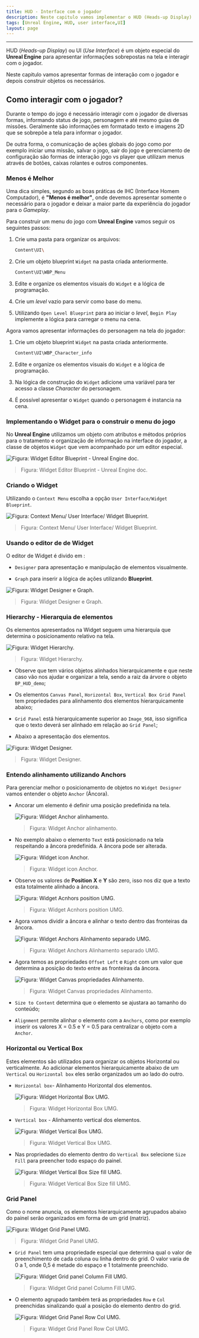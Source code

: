 ```yaml
---
title: HUD - Interface com o jogador
description: Neste capitulo vamos implementar o HUD (Heads-up Display) do jogo.
tags: [Unreal Engine, HUD, user interface,UI]
layout: page
---
```


***

HUD (*Heads-up Display*) ou UI (*Use Interface*) é um objeto especial do **Unreal Engine** para apresentar informações sobrepostas na tela e interagir com o jogador.

Neste capitulo vamos apresentar formas de interação com o jogador e depois construir objetos os necessários.

## Como interagir com o jogador?

Durante o tempo do jogo é necessário interagir com o jogador de diversas formas, informando status de jogo, personagem e até mesmo guias de missões. Geralmente são informações em formatado texto e imagens 2D que se sobrepõe a tela para informar o jogador.

De outra forma, o comunicação de ações globais do jogo como por exemplo iniciar uma missão, salvar o jogo, sair do jogo e gerenciamento de configuração são formas de interação jogo vs player que utilizam menus através de botões, caixas rolantes e outros componentes.

### Menos é Melhor

Uma dica simples, segundo as boas práticas de IHC (Interface Homem Computador), é **"Menos é melhor"**, onde devemos apresentar somente o necessário para o jogador e deixar a maior parte da experiência do jogador para o *Gameplay*.

Para construir um menu do jogo com **Unreal Engine** vamos seguir os seguintes passos:

1. Crie uma pasta para organizar os arquivos:

    ```sh
    Content\UI\
    ```

1. Crie um objeto blueprint `Widget` na pasta criada anteriormente.

    ```sh
    Content\UI\WBP_Menu
    ```

1. Edite e organize os elementos visuais do `Widget` e a lógica de programação.

1. Crie um *level* vazio para servir como base do menu.

1. Utilizando `Open Level Blueprint` para ao iniciar o *level*, `Begin Play` implemente a lógica para carregar o menu na cena.

Agora vamos apresentar informações do personagem na tela do jogador:

1. Crie um objeto blueprint `Widget` na pasta criada anteriormente.

   ```sh
   Content\UI\WBP_Character_info
   ```

1. Edite e organize os elementos visuais do `Widget` e a lógica de programação.

1. Na lógica de construção do `Widget` adicione uma variável para ter acesso a classe *Character* do personagem.

1. É possível apresentar o `Widget` quando o personagem é instancia na cena.

### Implementando o Widget para o construir o menu do jogo

No **Unreal Engine** utilizamos um objeto com atributos e métodos próprios para o tratamento e organização de informação na interface do jogador, a classe de objetos `Widget` que vem acompanhado por um editor especial.

![Figura: Widget Editor Blueprint - Unreal Engine doc.](../imagens/interface_ui_hud/EditEditorUtilityWidgetBlueprint.webp "Figura: Widget Editor Blueprint - Unreal Engine doc.")

> Figura: Widget Editor Blueprint - Unreal Engine doc.

### Criando o Widget

Utilizando o `Context Menu` escolha a opção `User Interface/Widget Blueprint`.

![Figura: Context Menu/ User Interface/ Widget Blueprint.](../imagens/interface_ui_hud/blueprint_hud_menu.webp "Figura: Context Menu/ User Interface/ Widget Blueprint.")

> Figura: Context Menu/ User Interface/ Widget Blueprint.

### Usando o editor de de Widget

O editor de Widget é divido em :

- `Designer` para apresentação e manipulação de elementos visualmente.

- `Graph` para inserir a lógica de ações utilizando **Blueprint**.

![Figura: Widget Designer e Graph.](../imagens/interface_ui_hud/blueprint_hud_designer_graph.webp "Figura: Widget Designer e Graph.")

> Figura: Widget Designer e Graph.

### Hierarchy - Hierarquia de elementos

Os elementos apresentados na Widget seguem uma hierarquia que determina o posicionamento relativo na tela.

![Figura: Widget Hierarchy.](../imagens/interface_ui_hud/blueprint_hud_hierarquia.webp "Figura: Widget Hierarchy.")  

> Figura: Widget Hierarchy.

- Observe que tem vários objetos alinhados hierarquicamente e que neste caso vão nos ajudar e organizar a tela, sendo a raiz da árvore o objeto `BP_HUD_demo`;

- Os elementos `Canvas Panel`, `Horizontal Box`, `Vertical Box Grid Panel` tem propriedades para alinhamento dos elementos hierarquicamente abaixo;

- `Grid Panel` está hierarquicamente superior ao `Image_968`, isso significa que o texto deverá ser alinhado em relação ao `Grid Panel`;

- Abaixo a apresentação dos elementos.

![Figura: Widget Designer.](../imagens/interface_ui_hud/blueprint_hud_designer.webp "Figura: Widget Designer.")

> Figura: Widget Designer.

### Entendo alinhamento utilizando Anchors

Para gerenciar melhor o posicionamento de objetos no `Widget Designer` vamos entender o objeto `Anchor` (Âncora).

- Ancorar um elemento é definir uma posição predefinida na tela.

  ![Figura: Widget Anchor alinhamento.](../imagens/interface_ui_hud/blueprint_hud_select_anchors.webp "Figura: Widget Anchor alinhamento.")

  >Figura: Widget Anchor alinhamento.

- No exemplo abaixo o elemento `Text` está posicionado na tela respeitando a âncora predefinida. A âncora pode ser alterada.  

  ![Figura: Widget icon Anchor.](../imagens/interface_ui_hud/blueprint_anchor_alinhamento.webp "Figura: Widget icon Anchor.")

  >Figura: Widget icon Anchor.

- Observe os valores de **Position** **X** e **Y** são zero, isso nos diz que a texto esta totalmente alinhado a âncora.  

  ![Figura: Widget Acnhors position UMG. ](../imagens/interface_ui_hud/blueprint_anchor_alinhamento_position.webp "Figura: Widget Acnhors position UMG. ")

  >Figura: Widget Acnhors position UMG.

- Agora vamos dividir a âncora e alinhar o texto dentro das fronteiras da âncora.

  ![Figura: Widget Anchors Alinhamento separado UMG.](../imagens/interface_ui_hud/blueprint_anchor_alinhamento_separado.webp "Figura: Widget Anchors Alinhamento separado UMG.")

  >Figura: Widget Anchors Alinhamento separado UMG.

- Agora temos as propriedades `Offset Left` e `Right` com um valor que determina a posição do texto entre as fronteiras da âncora.

  ![Figura: Widget Canvas propriedades Alinhamento.](../imagens/interface_ui_hud/blueprint_anchor_alinhamento_offset.webp "Figura: Widget Canvas propriedades Alinhamento.")

  >Figura: Widget Canvas propriedades Alinhamento.

- `Size to Content` determina que o elemento se ajustara ao tamanho do conteúdo;

- `Alignment`  permite alinhar o elemento com a `Anchors`, como por exemplo inserir os valores X = 0.5 e Y = 0.5 para centralizar o objeto com a `Anchor`.

### Horizontal ou Vertical Box

Estes elementos são utilizados para organizar os objetos Horizontal ou verticalmente. Ao adicionar elementos hierarquicamente abaixo de um `Vertical` ou `Horizontal box` eles serão organizados um ao lado do outro.

- `Horizontal box`- Alinhamento Horizontal dos elementos.  

  ![Figura: Widget Horizontal Box UMG.](../imagens/interface_ui_hud/blueprint_horizontal_box.webp "Figura: Widget Horizontal Box UMG.")

  >Figura: Widget Horizontal Box UMG.

- `Vertical box` - Alinhamento vertical dos elementos.  

  ![Figura: Widget Vertical Box UMG.](../imagens/interface_ui_hud/blueprint_vertical_box.webp "Figura: Widget Vertical Box UMG.")

  >Figura: Widget Vertical Box UMG.

- Nas propriedades do elemento dentro do `Vertical Box` selecione `Size Fill` para preencher todo espaço do painel.  

  ![Figura: Widget Vertical Box Size fill UMG.](../imagens/interface_ui_hud/blueprint_horizontal_box_fill.webp "Figura: Widget Vertical Box Size fill UMG.")

  >Figura: Widget Vertical Box Size fill UMG.

### Grid Panel

Como o nome anuncia, os elementos hierarquicamente agrupados abaixo do painel serão organizados em forma de um grid (matriz).

![Figura: Widget Grid Panel UMG.](../imagens/interface_ui_hud/blueprint_grid_panel.webp "Figura: Widget Grid Panel UMG.")

>Figura: Widget Grid Panel UMG.

- `Grid Panel` tem uma propriedade especial que determina qual o valor de preenchimento de cada coluna ou linha dentro do grid. O valor varia de 0 a 1, onde 0,5 é metade do espaço e 1 totalmente preenchido.  

  ![Figura: Widget Grid panel Column Fill UMG.](../imagens/interface_ui_hud/blueprint_hud_grip_panel_column_fill.webp "Figura: Widget Grid panel Column Fill UMG.")

  >Figura: Widget Grid panel Column Fill UMG.

- O elemento agrupado também terá as propriedades `Row` e `Col` preenchidas sinalizando qual a posição do elemento dentro do grid.

  ![Figura: Widget Grid Panel Row Col UMG.](../imagens/interface_ui_hud/blueprint_hud_grip_panel_row_col.webp "Figura: Widget Grid Panel Row Col UMG.")

  >Figura: Widget Grid Panel Row Col UMG.
